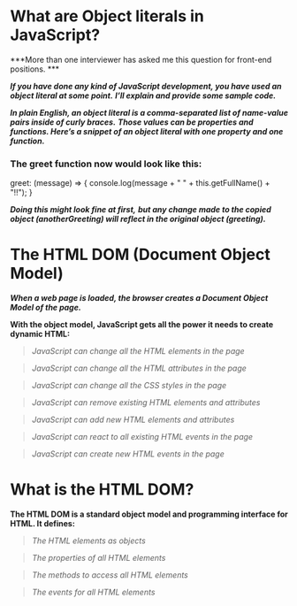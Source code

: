 # What are Object literals in JavaScript?

***More than one interviewer has asked me this question for front-end positions. ***

***If you have done any kind of JavaScript development, you have used an object literal at some point.***
***I’ll explain and provide some sample code.***

***In plain English, an object literal is a comma-separated list of name-value pairs inside of curly braces.***
***Those values can be properties and functions. Here’s a snippet of an object literal with one property and one function.***


### The greet function now would look like this:
greet: (message) => {
    console.log(message + " " + this.getFullName() + "!!");
}

***Doing this might look fine at first,***
 ***but any change made to the copied object (anotherGreeting) will reflect in the original object (greeting).***



# The HTML DOM (Document Object Model)
***When a web page is loaded, the browser creates a Document Object Model of the page.***

**With the object model, JavaScript gets all the power it needs to create dynamic HTML:**

>*JavaScript can change all the HTML elements in the page*

>*JavaScript can change all the HTML attributes in the page*

>*JavaScript can change all the CSS styles in the page*

>*JavaScript can remove existing HTML elements and attributes*

>*JavaScript can add new HTML elements and attributes*

>*JavaScript can react to all existing HTML events in the page*

>*JavaScript can create new HTML events in the page*


# What is the HTML DOM?
**The HTML DOM is a standard object model and programming interface for HTML. It defines:**

>*The HTML elements as objects*

>*The properties of all HTML elements*

>*The methods to access all HTML elements*

>*The events for all HTML elements*




